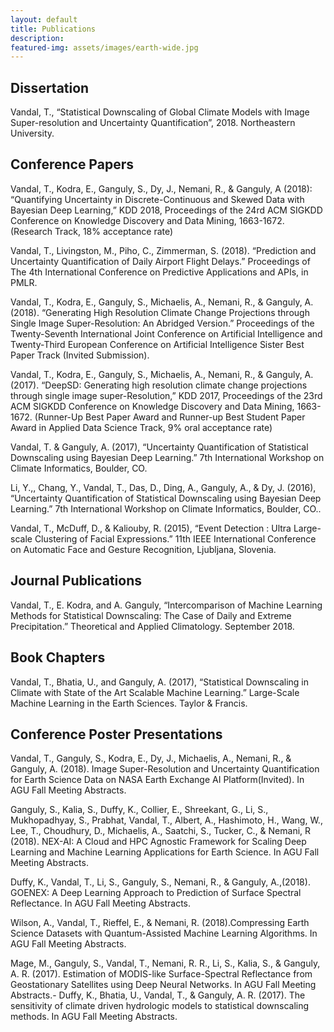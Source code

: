 ```yaml
---
layout: default
title: Publications 
description:  
featured-img: assets/images/earth-wide.jpg
---
```


## Dissertation

Vandal, T., “Statistical Downscaling of Global Climate Models with Image Super-resolution and Uncertainty Quantification”, 2018. Northeastern University.

## Conference Papers

Vandal, T., Kodra, E., Ganguly, S., Dy, J., Nemani, R., & Ganguly, A (2018): “Quantifying Uncertainty in Discrete-Continuous and Skewed Data with Bayesian Deep Learning,” KDD 2018, Proceedings of the 24rd ACM SIGKDD Conference on Knowledge Discovery and Data Mining, 1663-1672. (Research Track, 18% acceptance rate)

Vandal, T., Livingston, M., Piho, C., Zimmerman, S. (2018). “Prediction and Uncertainty Quantification of Daily Airport Flight Delays.” Proceedings of The 4th International Conference on Predictive Applications and APIs, in PMLR.

Vandal, T., Kodra, E., Ganguly, S., Michaelis, A., Nemani, R., & Ganguly, A. (2018). “Generating High Resolution Climate Change Projections through Single Image Super-Resolution: An Abridged Version.” Proceedings of the Twenty-Seventh International Joint Conference on Artificial Intelligence and Twenty-Third European Conference on Artificial Intelligence Sister Best Paper Track (Invited Submission).

Vandal, T., Kodra, E., Ganguly, S., Michaelis, A., Nemani, R., & Ganguly, A. (2017). “DeepSD: Generating high resolution climate change projections through single image super-Resolution,” KDD 2017, Proceedings of the 23rd ACM SIGKDD Conference on Knowledge Discovery and Data Mining, 1663-1672. (Runner-Up Best Paper Award and Runner-up Best Student Paper Award in Applied Data Science Track, 9% oral acceptance rate)

Vandal, T. & Ganguly, A. (2017), “Uncertainty Quantification of Statistical Downscaling using Bayesian Deep Learning.” 7th International Workshop on Climate Informatics, Boulder, CO.

Li, Y.,, Chang, Y., Vandal, T.,  Das, D., Ding, A., Ganguly,  A., & Dy, J. (2016), “Uncertainty Quantification of Statistical Downscaling using Bayesian Deep Learning.” 7th International Workshop on Climate Informatics, Boulder, CO..

Vandal, T., McDuff, D., & Kaliouby, R. (2015), “Event Detection : Ultra Large-scale Clustering of Facial Expressions.” 11th IEEE International Conference on Automatic Face and Gesture Recognition, Ljubljana, Slovenia.

## Journal Publications

Vandal, T., E. Kodra, and A. Ganguly, “Intercomparison of Machine Learning Methods for Statistical Downscaling: The Case of Daily and Extreme Precipitation.” Theoretical and Applied Climatology. September 2018.

## Book Chapters

Vandal, T.,  Bhatia, U., and Ganguly, A. (2017), “Statistical Downscaling in Climate with State of the Art Scalable Machine Learning.” Large-Scale Machine Learning in the Earth Sciences. Taylor & Francis.

## Conference Poster Presentations

Vandal, T., Ganguly, S., Kodra, E., Dy, J., Michaelis, A., Nemani, R., & Ganguly, A. (2018). Image Super-Resolution and Uncertainty Quantification for Earth Science Data on NASA Earth Exchange AI Platform(Invited). In AGU Fall Meeting Abstracts.

Ganguly, S., Kalia, S., Duffy, K., Collier, E., Shreekant, G., Li, S., Mukhopadhyay, S., Prabhat, Vandal, T., Albert, A., Hashimoto, H., Wang, W., Lee, T., Choudhury, D., Michaelis, A., Saatchi, S., Tucker, C., & Nemani, R (2018). NEX-AI: A Cloud and HPC Agnostic Framework for Scaling Deep Learning and Machine Learning Applications for Earth Science. In AGU Fall Meeting Abstracts.

Duffy, K., Vandal, T., Li, S., Ganguly, S., Nemani, R., & Ganguly, A.,(2018). GOENEX: A Deep Learning Approach to Prediction of Surface Spectral Reflectance. In AGU Fall Meeting Abstracts.

Wilson, A., Vandal, T., Rieffel, E., & Nemani, R. (2018).Compressing Earth Science Datasets with Quantum-Assisted Machine Learning Algorithms. In AGU Fall Meeting Abstracts.

Mage, M., Ganguly, S., Vandal, T., Nemani, R. R., Li, S., Kalia, S., & Ganguly, A. R. (2017). Estimation of MODIS-like Surface-Spectral Reflectance from Geostationary Satellites using Deep Neural Networks. In AGU Fall Meeting Abstracts.- Duffy, K., Bhatia, U., Vandal, T., & Ganguly, A. R. (2017). The sensitivity of climate driven hydrologic models to statistical downscaling methods. In AGU Fall Meeting Abstracts.


